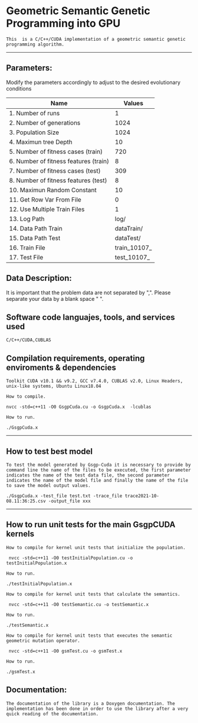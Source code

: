 # Geometric Semantic Genetic Programming into GPU
```
This  is a C/C++/CUDA implementation of a geometric semantic genetic programming algorithm.
```
***
## Parameters:  

Modify the parameters accordingly to adjust to the desired evolutionary conditions

| Name     								| Values   |
| -------- 								| -------- |
|1.  Number of runs						| 1
|2.  Number of generations				| 1024
|3.  Population Size					| 1024
|4.  Maximun tree Depth					| 10
|5.  Number of fitness cases (train)	| 720
|6.  Number of fitness features (train)	| 8
|7.  Number of fitness cases (test)		| 309
|8.  Number of fitness features (test)	| 8
|10. Maximun Random Constant			| 10
|11. Get Row Var From File              | 0
|12. Use Multiple Train Files           | 1
|13. Log Path                           | log/
|14. Data Path Train                    | dataTrain/
|15. Data Path Test                     | dataTest/
|16. Train File                         | train_10107_
|17. Test File                          | test_10107_

## Data Description:  
It is important that the problem data are not separated by ",". Please separate your data by a blank space " ".

## Software code languajes, tools, and services used
```
C/C++/CUDA,CUBLAS
```
## Compilation requirements, operating enviroments & dependencies 
```
Toolkit CUDA v10.1 && v9.2, GCC v7.4.0, CUBLAS v2.0, Linux Headers, unix-like systems, Ubuntu Linux18.04

How to compile.

nvcc -std=c++11 -O0 GsgpCuda.cu -o GsgpCuda.x  -lcublas

How to run.

./GsgpCuda.x

```
***

## How to test best model
```
To test the model generated by Gsgp-Cuda it is necessary to provide by command line the name of the files to be executed, the first parameter indicates the name of the test data file, the second parameter indicates the name of the model file and finally the name of the file to save the model output values.

./GsgpCuda.x -test_file test.txt -trace_file trace2021-10-08.11:36:25.csv -output_file xxx

```
***

## How to run unit tests for the main GsgpCUDA kernels
```
How to compile for kernel unit tests that initialize the population.

 nvcc -std=c++11 -O0 testInitialPopulation.cu -o testInitialPopulation.x

How to run.

./testInitialPopulation.x

How to compile for kernel unit tests that calculate the semantics.

 nvcc -std=c++11 -O0 testSemantic.cu -o testSemantic.x 

How to run.

./testSemantic.x 

How to compile for kernel unit tests that executes the semantic geometric mutation operator.

 nvcc -std=c++11 -O0 gsmTest.cu -o gsmTest.x

How to run.

./gsmTest.x
```
## Documentation:
```
The documentation of the library is a Doxygen documentation. The implementation has been done in order to use the library after a very quick reading of the documentation.
```